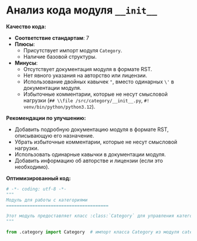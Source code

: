 # Анализ кода модуля `__init__`

**Качество кода:**

- **Соответствие стандартам**: 7
- **Плюсы**:
    - Присутствует импорт модуля `Category`.
    - Наличие базовой структуры.
- **Минусы**:
    - Отсутствует документация модуля в формате RST.
    - Нет явного указания на авторство или лицензии.
    - Использование двойных кавычек `"`, вместо одинарных `\'` в документации модуля.
    - Избыточные комментарии, которые не несут смысловой нагрузки (`## \\file /src/category/__init__.py`, `#! venv/bin/python/python3.12`).

**Рекомендации по улучшению:**

- Добавить подробную документацию модуля в формате RST, описывающую его назначение.
- Убрать избыточные комментарии, которые не несут смысловой нагрузки.
- Использовать одинарные кавычки в документации модуля.
- Добавить информацию об авторстве и лицензии (если это необходимо).

**Оптимизированный код:**

```python
# -*- coding: utf-8 -*-
"""
Модуль для работы с категориями
=======================================

Этот модуль предоставляет класс :class:`Category` для управления категориями.
"""

from .category import Category  # импорт класса Category из модуля category

```